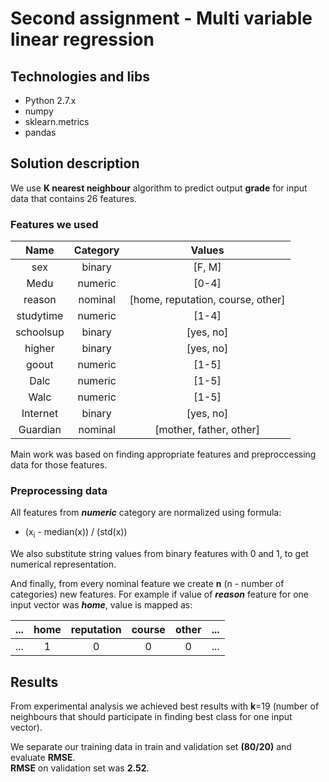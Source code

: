 # Second assignment - Multi variable linear regression

## Technologies and libs
- Python 2.7.x
- numpy
- sklearn.metrics
- pandas

## Solution description
  We use **K nearest neighbour** algorithm to predict output **grade** for input data
  that contains 26 features.
  
### Features we used

  | Name       | Category   | Values                             |
  |:----------:|:----------:|:----------------------------------:|
  | sex        | binary     | [F, M]                             | 
  | Medu       | numeric    | [0-4]                              |
  | reason     | nominal    | [home, reputation, course, other]  |
  | studytime  | numeric    | [1-4]                              |
  | schoolsup  | binary     | [yes, no]                          |
  | higher     | binary     | [yes, no]                          |
  | goout      | numeric    | [1-5]                              |
  | Dalc       | numeric    | [1-5]                              |
  | Walc       | numeric    | [1-5]                              |
  | Internet   | binary     | [yes, no]                          |
  | Guardian   | nominal    | [mother, father, other]            |

  Main work was based on finding appropriate features and preproccessing data for those features.

### Preprocessing data

  All features from ***numeric*** category are normalized using formula:  
  * (x<sub>i</sub> - median(x)) / (std(x))
  
  We also substitute string values from binary features with 0 and 1, to get numerical representation.  
  
  And finally, from every nominal feature we create **n** (n - number of categories) new features. 
  For example if value of ***reason*** feature for one input vector was ***home***, value is mapped as:
   
  |  ...  |  home   |  reputation  |  course  |  other  |  ... |
  |:-----:|:-------:|:------------:|:--------:|:-------:|:----:|
  |  ...  |    1    |       0      |     0    |    0    |  ... |
  
## Results
  From experimental analysis we achieved best results with **k**=19 (number of neighbours that
  should participate in finding best class for one input vector).
  
  We separate our training data in train and validation set **(80/20)** and evaluate **RMSE**.  
   **RMSE** on validation set was **2.52**.
